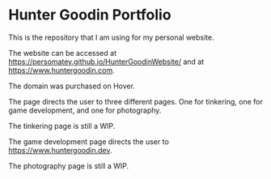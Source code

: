 # Hunter Goodin Portfolio

This is the repository that I am using for my personal website. 

The website can be accessed at https://persomatey.github.io/HunterGoodinWebsite/ and at https://www.huntergoodin.com. 

The domain was purchased on Hover. 

The page directs the user to three different pages. One for tinkering, one for game development, and one for photography. 

The tinkering page is still a WIP. 

The game development page directs the user to https://www.huntergoodin.dev. 

The photography page is still a WIP. 
